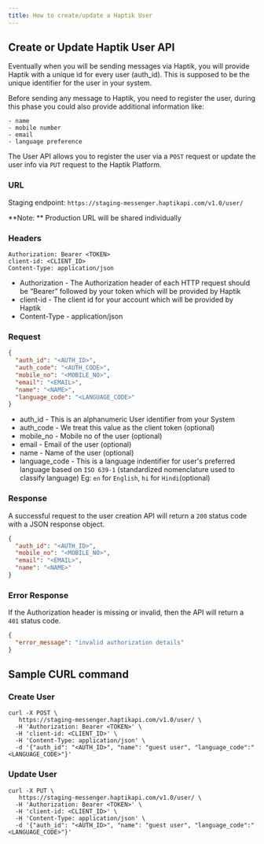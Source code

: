 ```yaml
---
title: How to create/update a Haptik User
---
```


## Create or Update Haptik User API

Eventually when you will be sending messages via Haptik, you will provide Haptik with a unique id for every user (auth_id). This is supposed to be the unique identifier for the user in your system.

Before sending any message to Haptik, you need to register the user, during this phase you could also provide additional information like:

	- name
	- mobile number
	- email
	- language preference

The User API allows you to register the user via a `POST` request or update the user info via `PUT` request to the Haptik Platform.

### URL

Staging endpoint: `https://staging-messenger.haptikapi.com/v1.0/user/`

**Note: ** Production URL will be shared individually

### Headers

```
Authorization: Bearer <TOKEN>
client-id: <CLIENT_ID>
Content-Type: application/json
```

- Authorization - The Authorization header of each HTTP request should be “Bearer” followed by your token which will be provided by Haptik
- client-id - The client id for your account which will be provided by Haptik
- Content-Type - application/json

### Request

```json
{
  "auth_id": "<AUTH_ID>",
  "auth_code": "<AUTH_CODE>",
  "mobile_no": "<MOBILE_NO>",
  "email": "<EMAIL>",
  "name": "<NAME>",
  "language_code": "<LANGUAGE_CODE>"
}
```

- auth_id - This is an alphanumeric User identifier from your System
- auth_code - We treat this value as the client token (optional)
- mobile_no - Mobile no of the user (optional)
- email - Email of the user (optional)
- name - Name of the user (optional)
- language_code - This is a language indentifier for user's preferred language based on `ISO 639-1` (standardized nomenclature used to classify language)
                  Eg: `en` for `English`, 
                      `hi` for `Hindi`(optional)

### Response

A successful request to the user creation API will return a `200` status code with a JSON response object.

```json
{
  "auth_id": "<AUTH_ID>",
  "mobile_no": "<MOBILE_NO>",
  "email": "<EMAIL>",
  "name": "<NAME>"
}
```

### Error Response

If the Authorization header is missing or invalid, then the API will return a `401` status code.

```json
{
  "error_message": "invalid authorization details"
}
```

## Sample CURL command
### Create User
```
curl -X POST \
   https://staging-messenger.haptikapi.com/v1.0/user/ \
  -H 'Authorization: Bearer <TOKEN>' \
  -H 'client-id: <CLIENT_ID>' \
  -H 'Content-Type: application/json' \
  -d '{"auth_id": "<AUTH_ID>", "name": "guest user", "language_code":"<LANGUAGE_CODE>"}'
```
### Update User
```
curl -X PUT \
   https://staging-messenger.haptikapi.com/v1.0/user/ \
  -H 'Authorization: Bearer <TOKEN>' \
  -H 'client-id: <CLIENT_ID>' \
  -H 'Content-Type: application/json' \
  -d '{"auth_id": "<AUTH_ID>", "name": "guest user", "language_code":"<LANGUAGE_CODE>"}'
```
